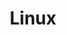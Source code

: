 ---
title: Linux
description: A description of this category
image: "cover.svg"

# Badge style
style:
    background: "#2E8B57"
    color: "#fff"
---